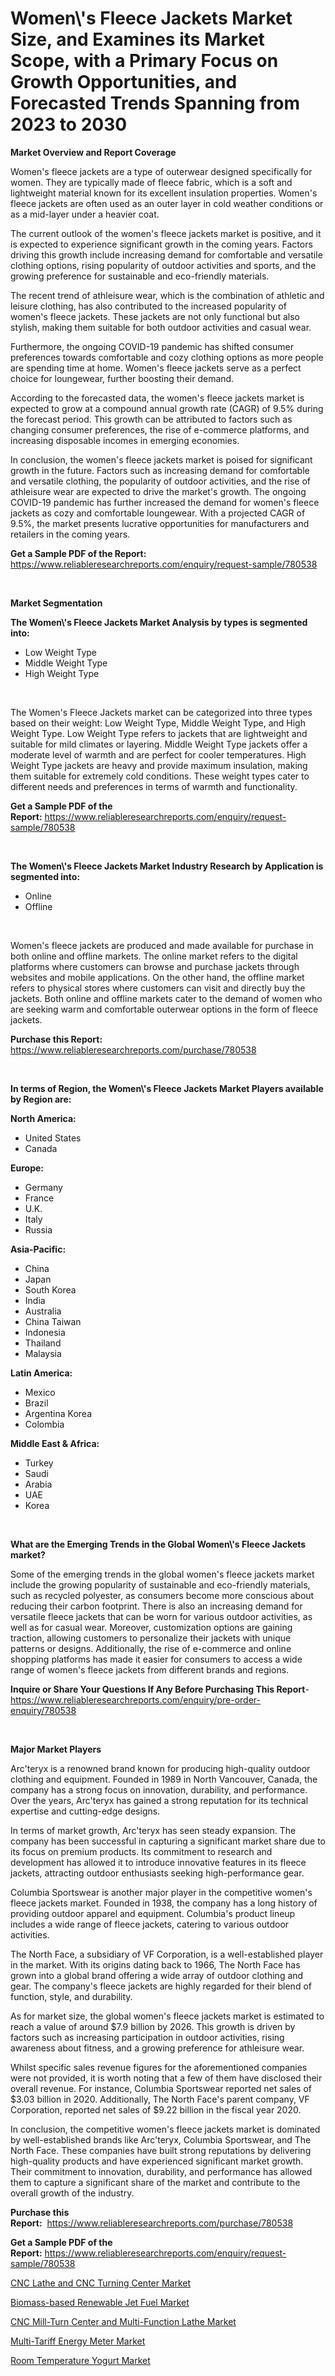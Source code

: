 <p><h1>Women\'s Fleece Jackets Market Size, and Examines its Market Scope, with a Primary Focus on Growth Opportunities, and Forecasted Trends Spanning from 2023 to 2030</h1></p><p><strong>Market Overview and Report Coverage</strong></p>
<p><p>Women's fleece jackets are a type of outerwear designed specifically for women. They are typically made of fleece fabric, which is a soft and lightweight material known for its excellent insulation properties. Women's fleece jackets are often used as an outer layer in cold weather conditions or as a mid-layer under a heavier coat.</p><p>The current outlook of the women's fleece jackets market is positive, and it is expected to experience significant growth in the coming years. Factors driving this growth include increasing demand for comfortable and versatile clothing options, rising popularity of outdoor activities and sports, and the growing preference for sustainable and eco-friendly materials.</p><p>The recent trend of athleisure wear, which is the combination of athletic and leisure clothing, has also contributed to the increased popularity of women's fleece jackets. These jackets are not only functional but also stylish, making them suitable for both outdoor activities and casual wear.</p><p>Furthermore, the ongoing COVID-19 pandemic has shifted consumer preferences towards comfortable and cozy clothing options as more people are spending time at home. Women's fleece jackets serve as a perfect choice for loungewear, further boosting their demand.</p><p>According to the forecasted data, the women's fleece jackets market is expected to grow at a compound annual growth rate (CAGR) of 9.5% during the forecast period. This growth can be attributed to factors such as changing consumer preferences, the rise of e-commerce platforms, and increasing disposable incomes in emerging economies.</p><p>In conclusion, the women's fleece jackets market is poised for significant growth in the future. Factors such as increasing demand for comfortable and versatile clothing, the popularity of outdoor activities, and the rise of athleisure wear are expected to drive the market's growth. The ongoing COVID-19 pandemic has further increased the demand for women's fleece jackets as cozy and comfortable loungewear. With a projected CAGR of 9.5%, the market presents lucrative opportunities for manufacturers and retailers in the coming years.</p></p>
<p><strong>Get a Sample PDF of the Report:</strong> <a href="https://www.reliableresearchreports.com/enquiry/request-sample/780538">https://www.reliableresearchreports.com/enquiry/request-sample/780538</a></p>
<p>&nbsp;</p>
<p><strong>Market Segmentation</strong></p>
<p><strong>The Women\'s Fleece Jackets Market Analysis by types is segmented into:</strong></p>
<p><ul><li>Low Weight Type</li><li>Middle Weight Type</li><li>High Weight Type</li></ul></p>
<p>&nbsp;</p>
<p><p>The Women's Fleece Jackets market can be categorized into three types based on their weight: Low Weight Type, Middle Weight Type, and High Weight Type. Low Weight Type refers to jackets that are lightweight and suitable for mild climates or layering. Middle Weight Type jackets offer a moderate level of warmth and are perfect for cooler temperatures. High Weight Type jackets are heavy and provide maximum insulation, making them suitable for extremely cold conditions. These weight types cater to different needs and preferences in terms of warmth and functionality.</p></p>
<p><strong>Get a Sample PDF of the Report:</strong>&nbsp;<a href="https://www.reliableresearchreports.com/enquiry/request-sample/780538">https://www.reliableresearchreports.com/enquiry/request-sample/780538</a></p>
<p>&nbsp;</p>
<p><strong>The Women\'s Fleece Jackets Market Industry Research by Application is segmented into:</strong></p>
<p><ul><li>Online</li><li>Offline</li></ul></p>
<p>&nbsp;</p>
<p><p>Women's fleece jackets are produced and made available for purchase in both online and offline markets. The online market refers to the digital platforms where customers can browse and purchase jackets through websites and mobile applications. On the other hand, the offline market refers to physical stores where customers can visit and directly buy the jackets. Both online and offline markets cater to the demand of women who are seeking warm and comfortable outerwear options in the form of fleece jackets.</p></p>
<p><strong>Purchase this Report:</strong>&nbsp; <a href="https://www.reliableresearchreports.com/purchase/780538">https://www.reliableresearchreports.com/purchase/780538</a></p>
<p>&nbsp;</p>
<p><strong>In terms of Region, the Women\'s Fleece Jackets Market Players available by Region are:</strong></p>
<p>
    <p> <strong> North America: </strong>
        <ul>
            <li>United States</li>
            <li>Canada</li>
        </ul>
        </p> 
    <p> <strong> Europe: </strong>
        <ul>
            <li>Germany</li>
            <li>France</li>
            <li>U.K.</li>
            <li>Italy</li>
            <li>Russia</li>
        </ul>
        </p> 
    <p> <strong> Asia-Pacific: </strong>
        <ul>
            <li>China</li>
            <li>Japan</li>
            <li>South Korea</li>
            <li>India</li>
            <li>Australia</li>
            <li>China Taiwan</li>
            <li>Indonesia</li>
            <li>Thailand</li>
            <li>Malaysia</li>
        </ul>
        </p> 
    <p> <strong> Latin America: </strong>
        <ul>
            <li>Mexico</li>
            <li>Brazil</li>
            <li>Argentina Korea</li>
            <li>Colombia</li>
        </ul>
        </p> 
    <p> <strong> Middle East & Africa: </strong>
        <ul>
            <li>Turkey</li>
            <li>Saudi</li>
            <li>Arabia</li>
            <li>UAE</li>
            <li>Korea</li>
        </ul>
    </p>
    </p>
<p>&nbsp;</p>
<p><strong>What are the Emerging Trends in the Global Women\'s Fleece Jackets market?</strong></p>
<p><p>Some of the emerging trends in the global women's fleece jackets market include the growing popularity of sustainable and eco-friendly materials, such as recycled polyester, as consumers become more conscious about reducing their carbon footprint. There is also an increasing demand for versatile fleece jackets that can be worn for various outdoor activities, as well as for casual wear. Moreover, customization options are gaining traction, allowing customers to personalize their jackets with unique patterns or designs. Additionally, the rise of e-commerce and online shopping platforms has made it easier for consumers to access a wide range of women's fleece jackets from different brands and regions.</p></p>
<p><strong>Inquire or Share Your Questions If Any Before Purchasing This Report</strong>- <a href="https://www.reliableresearchreports.com/enquiry/pre-order-enquiry/780538">https://www.reliableresearchreports.com/enquiry/pre-order-enquiry/780538</a></p>
<p>&nbsp;</p>
<p><strong>Major Market Players</strong></p>
<p><p>Arc'teryx is a renowned brand known for producing high-quality outdoor clothing and equipment. Founded in 1989 in North Vancouver, Canada, the company has a strong focus on innovation, durability, and performance. Over the years, Arc'teryx has gained a strong reputation for its technical expertise and cutting-edge designs.</p><p>In terms of market growth, Arc'teryx has seen steady expansion. The company has been successful in capturing a significant market share due to its focus on premium products. Its commitment to research and development has allowed it to introduce innovative features in its fleece jackets, attracting outdoor enthusiasts seeking high-performance gear.</p><p>Columbia Sportswear is another major player in the competitive women's fleece jackets market. Founded in 1938, the company has a long history of providing outdoor apparel and equipment. Columbia's product lineup includes a wide range of fleece jackets, catering to various outdoor activities.</p><p>The North Face, a subsidiary of VF Corporation, is a well-established player in the market. With its origins dating back to 1966, The North Face has grown into a global brand offering a wide array of outdoor clothing and gear. The company's fleece jackets are highly regarded for their blend of function, style, and durability.</p><p>As for market size, the global women's fleece jackets market is estimated to reach a value of around $7.9 billion by 2026. This growth is driven by factors such as increasing participation in outdoor activities, rising awareness about fitness, and a growing preference for athleisure wear.</p><p>Whilst specific sales revenue figures for the aforementioned companies were not provided, it is worth noting that a few of them have disclosed their overall revenue. For instance, Columbia Sportswear reported net sales of $3.03 billion in 2020. Additionally, The North Face's parent company, VF Corporation, reported net sales of $9.22 billion in the fiscal year 2020.</p><p>In conclusion, the competitive women's fleece jackets market is dominated by well-established brands like Arc'teryx, Columbia Sportswear, and The North Face. These companies have built strong reputations by delivering high-quality products and have experienced significant market growth. Their commitment to innovation, durability, and performance has allowed them to capture a significant share of the market and contribute to the overall growth of the industry.</p></p>
<p><strong>Purchase this Report:</strong>&nbsp;&nbsp;<a href="https://www.reliableresearchreports.com/purchase/780538">https://www.reliableresearchreports.com/purchase/780538</a></p>
<p></p>
<p><strong>Get a Sample PDF of the Report:</strong>&nbsp;<a href="https://www.reliableresearchreports.com/enquiry/request-sample/780538">https://www.reliableresearchreports.com/enquiry/request-sample/780538</a></p>
<p><p><a href="https://github.com/anmolreportprime/Market-Research-Report-List-1/blob/main/cnc-lathe-and-cnc-turning-center-market.md">CNC Lathe and CNC Turning Center Market</a></p><p><a href="https://www.linkedin.com/pulse/biomass-based-renewable-jet-fuel-market-share-amp-new-trends/">Biomass-based Renewable Jet Fuel Market</a></p><p><a href="https://github.com/jhonwin654/Market-Research-Report-List-1/blob/main/cnc-mill-turn-center-and-multi-function-lathe-market.md">CNC Mill-Turn Center and Multi-Function Lathe Market</a></p><p><a href="https://www.linkedin.com/pulse/multi-tariff-energy-meter-market-size-2023-2030-global/">Multi-Tariff Energy Meter Market</a></p><p><a href="https://medium.com/@ebbaeffertz1951/room-temperature-yogurt-market-insights-into-market-cagr-market-trends-and-growth-strategies-bb3f7be040ee">Room Temperature Yogurt Market</a></p></p>